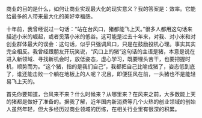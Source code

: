 商业的目的是什么，如何让商业实现最大化的现实意义？我的答案是：效率。它能给最多的人带来最大化的美好幸福感。

十年前，我曾经说过一句话：“站在台风口，猪都能飞上天。”很多人都用这句话来描述小米的崛起，或者奚落小米的低谷。这可能是过去十年来，对我、对小米和对创业群体最大的误会：这句话，似乎只强调风口，只是在鼓励投机心理。事实其实完全相反。我曾经跟朋友开玩笑说，“风口上的猪”这句话的主语是猪，本意是说在进入新领域、寻找新机会时，放低姿态，虚心学习，既要埋头苦干，也要把握时机，顺势而为。“这个猪，指的是我们自己”，我都把自己比喻成猪了，姿态低到底了，谁还能击败一个躺在地板上的人呢？况且，即便狂风在前，一头猪也不是能轻易飞上天的。

首先你要知道，台风来不来？什么时候来？从哪里来？在风来之前，大多数能上天的猪都是做好了准备的。据我了解，近年国内新消费等几个火热的创业领域的创始人虽然年轻，但大多经历过商业领域的历练，在相关行业里有很深的积累。

